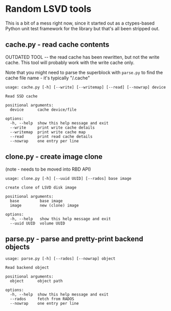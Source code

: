 # Random LSVD tools

This is a bit of a mess right now, since it started out as a ctypes-based Python unit test framework for the library but that's all been stripped out.

## cache.py - read cache contents

OUTDATED TOOL -- the read cache has been rewritten, but not the write cache.
This tool will probably work with the write cache only.

Note that you might need to parse the superblock with `parse.py` to find the cache file name - it's typically "<cache dir>/<uuid>.cache"

```
usage: cache.py [-h] [--write] [--writemap] [--read] [--nowrap] device

Read SSD cache

positional arguments:
  device      cache device/file

options:
  -h, --help  show this help message and exit
  --write     print write cache details
  --writemap  print write cache map
  --read      print read cache details
  --nowrap    one entry per line
```

## clone.py - create image clone

(note - needs to be moved into RBD API)

```
usage: clone.py [-h] [--uuid UUID] [--rados] base image

create clone of LSVD disk image

positional arguments:
  base         base image
  image        new (clone) image

options:
  -h, --help   show this help message and exit
  --uuid UUID  volume UUID
```

## parse.py - parse and pretty-print backend objects

```
usage: parse.py [-h] [--rados] [--nowrap] object

Read backend object

positional arguments:
  object      object path

options:
  -h, --help  show this help message and exit
  --rados     fetch from RADOS
  --nowrap    one entry per line
```
